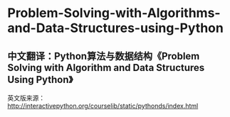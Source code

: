# Problem-Solving-with-Algorithms-and-Data-Structures-using-Python
## 中文翻译：Python算法与数据结构《Problem Solving with Algorithm and Data Structures Using Python》

英文版来源：http://interactivepython.org/courselib/static/pythonds/index.html

